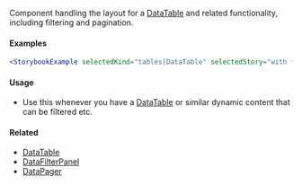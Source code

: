 Component handling the layout for a [DataTable](#!/DataTable) and related functionality,
including filtering and pagination.

#### Examples

```jsx noeditor
<StorybookExample selectedKind="tables|DataTable" selectedStory="with full layout" />
```

#### Usage

- Use this whenever you have a [DataTable](#!/DataTable) or similar dynamic content that
  can be filtered etc.

#### Related

- [DataTable](#!/DataTable)
- [DataFilterPanel](#!/DataFilterPanel)
- [DataPager](#!/DataPager)
